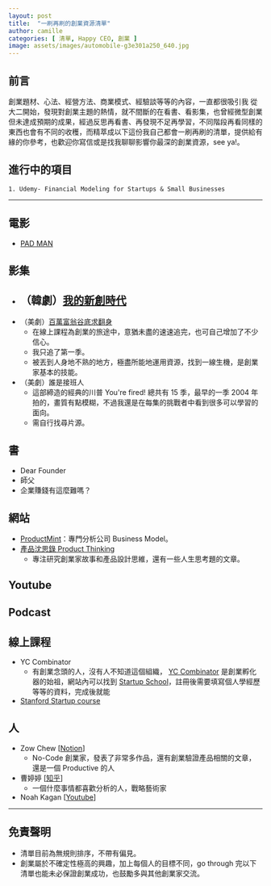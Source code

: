 ```yaml
---
layout: post
title:  "一刷再刷的創業資源清單"
author: camille
categories: [ 清單, Happy CEO, 創業 ]
image: assets/images/automobile-g3e301a250_640.jpg
---
```


## 前言
創業題材、心法、經營方法、商業模式、經驗談等等的內容，一直都很吸引我
從大二開始，發現對創業主題的熱情，就不間斷的在看書、看影集，也曾經微型創業但未達成預期的成果，經過反思再看書、再發現不足再學習，不同階段再看同樣的東西也會有不同的收穫，而精萃成以下這份我自己都會一刷再刷的清單，提供給有緣的你參考，也歡迎你寫信或是找我聊聊影響你最深的創業資源，see ya!。

## 進行中的項目
```
1. Udemy- Financial Modeling for Startups & Small Businesses
```

---


## 電影

- [PAD MAN](www.google.com)

## 影集
- （韓劇）[我的新創時代](https://www.netflix.com/tw-en/title/81290293?source=35)
    - 
- （美劇）[百萬富翁谷底求翻身](https://www.discoverychannel.com.tw/page.php?id=86)
    - 在線上課程為創業的旅途中，意猶未盡的速速追完，也可自己增加了不少信心。
    - 我只追了第一季。
    - 被丟到人身地不熟的地方，極盡所能地運用資源，找到一線生機，是創業家基本的技能。
- （美劇）誰是接班人
    - 這部締造的經典的川普 You're fired! 總共有 15 季，最早的一季 2004 年拍的，畫質有點模糊，不過我還是在每集的挑戰者中看到很多可以學習的面向。
    - 需自行找尋片源。

## 書
- Dear Founder
- 師父
- 企業賺錢有這麼難嗎？

## 網站
- [ProductMint](https://productmint.com/)：專門分析公司 Business Model。
- [產品沈思錄 Product Thinking](https://pmthinking.super.site/)
    - 專注研究創業家故事和產品設計思維，還有一些人生思考題的文章。


## Youtube

## Podcast

## 線上課程
- YC Combinator
    - 有創業念頭的人，沒有人不知道這個組織， [YC Combinator](https://www.ycombinator.com/) 是創業孵化器的始祖，網站內可以找到 [Startup School](https://www.startupschool.org/dashboard)，註冊後需要填寫個人學經歷等等的資料，完成後就能
- [Stanford Startup course](http://startupclass.samaltman.com/)

## 人
- Zow Chew [[Notion](https://whizzoe.notion.site/whizzoe/Portfolio-Tracker-2-0-707ff5ec560149cb885345290c0f3608)]
    - No-Code 創業家，發表了非常多作品，還有創業驗證產品相關的文章，還是一個 Productive 的人 
- 曹婷婷 [[知乎](https://www.zhihu.com/people/cao-ting-ting)]
    - 一個什麼事情都喜歡分析的人，戰略藝術家
- Noah Kagan [[Youtube](https://www.youtube.com/@noahkagan)]

---
## 免責聲明
- 清單目前為無規則排序，不帶有偏見。
- 創業屬於不確定性極高的興趣，加上每個人的目標不同，go through 完以下清單也能未必保證創業成功，也鼓勵多與其他創業家交流。

